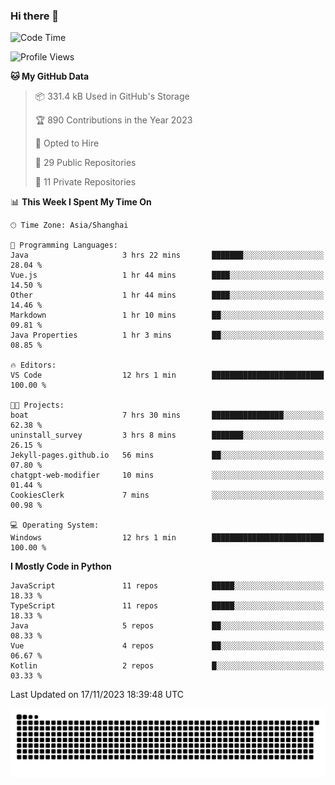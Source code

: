 ### Hi there 👋
<!--START_SECTION:waka-->
![Code Time](http://img.shields.io/badge/Code%20Time-430%20hrs%206%20mins-blue)

![Profile Views](http://img.shields.io/badge/Profile%20Views-3-blue)

**🐱 My GitHub Data** 

> 📦 331.4 kB Used in GitHub's Storage 
 > 
> 🏆 890 Contributions in the Year 2023
 > 
> 💼 Opted to Hire
 > 
> 📜 29 Public Repositories 
 > 
> 🔑 11 Private Repositories 
 > 
📊 **This Week I Spent My Time On** 

```text
🕑︎ Time Zone: Asia/Shanghai

💬 Programming Languages: 
Java                     3 hrs 22 mins       ███████░░░░░░░░░░░░░░░░░░   28.04 % 
Vue.js                   1 hr 44 mins        ████░░░░░░░░░░░░░░░░░░░░░   14.50 % 
Other                    1 hr 44 mins        ████░░░░░░░░░░░░░░░░░░░░░   14.46 % 
Markdown                 1 hr 10 mins        ██░░░░░░░░░░░░░░░░░░░░░░░   09.81 % 
Java Properties          1 hr 3 mins         ██░░░░░░░░░░░░░░░░░░░░░░░   08.85 % 

🔥 Editors: 
VS Code                  12 hrs 1 min        █████████████████████████   100.00 % 

🐱‍💻 Projects: 
boat                     7 hrs 30 mins       ████████████████░░░░░░░░░   62.38 % 
uninstall_survey         3 hrs 8 mins        ███████░░░░░░░░░░░░░░░░░░   26.15 % 
Jekyll-pages.github.io   56 mins             ██░░░░░░░░░░░░░░░░░░░░░░░   07.80 % 
chatgpt-web-modifier     10 mins             ░░░░░░░░░░░░░░░░░░░░░░░░░   01.44 % 
CookiesClerk             7 mins              ░░░░░░░░░░░░░░░░░░░░░░░░░   00.98 % 

💻 Operating System: 
Windows                  12 hrs 1 min        █████████████████████████   100.00 % 
```

**I Mostly Code in Python** 

```text
JavaScript               11 repos            █████░░░░░░░░░░░░░░░░░░░░   18.33 % 
TypeScript               11 repos            █████░░░░░░░░░░░░░░░░░░░░   18.33 % 
Java                     5 repos             ██░░░░░░░░░░░░░░░░░░░░░░░   08.33 % 
Vue                      4 repos             ██░░░░░░░░░░░░░░░░░░░░░░░   06.67 % 
Kotlin                   2 repos             █░░░░░░░░░░░░░░░░░░░░░░░░   03.33 % 
```




 Last Updated on 17/11/2023 18:39:48 UTC
<!--END_SECTION:waka-->

<picture>
  <source media="(prefers-color-scheme: dark)" srcset="https://raw.githubusercontent.com/14790897/14790897/output/github-contribution-grid-snake-dark.svg" />
  <source media="(prefers-color-scheme: light)" srcset="https://raw.githubusercontent.com/14790897/14790897/output/github-contribution-grid-snake.svg" />
  <img alt="github-snake" src="https://raw.githubusercontent.com/14790897/14790897/output/github-contribution-grid-snake.svg" />
</picture>
